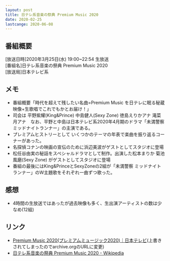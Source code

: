 ```yaml
---
layout: post
title: 日テレ系音楽の祭典 Premium Music 2020
date: 2020-02-25
lastcange: 2020-06-08
---
```


## 番組概要
[放送日時]2020年3月25日(水) 19:00~22:54 生放送<br>
[番組名]日テレ系音楽の祭典 Premium Music 2020<br>
[放送局]日本テレビ系<br>

## メモ
- 番組概要「時代を超えて残したい名曲=Premium Music を日テレに眠る秘蔵映像+生歌唱でこれでもかとお届け！」
- 司会は 平野紫耀(King&Prince) 中島健人(Sexy Zone) 徳島えりかアナ 滝菜月アナ　なお、平野と中島は日本テレビ系2020年4月期のドラマ「未満警察 ミッドナイトランナー」の主演である。
- プレミアムヒストリーとして いくつかのテーマの年表で楽曲を振り返るコーナーがあった。
- 名探偵コナンの映画の宣伝のために浜辺美波がゲストとしてスタジオに登場
- 松任谷由実の秘話をスペシャルドラマとして制作。出演した松本まりか 菊池風磨(Sexy Zone) がゲストとしてスタジオに登場
- 番組の最後にはKing&PrinceとSexyZoneの2組が「未満警察 ミッドナイトランナー」のW主題歌をそれぞれ一曲ずつ歌った。

## 感想
- 4時間の生放送ではあったが過去映像も多く、生出演アーティストの数は少なめ(12組)

## リンク
- [Premium Music 2020(プレミアムミュージック2020)｜日本テレビ](https://web.archive.org/web/20200401214505mp_/https://www.ntv.co.jp/premium/)(上書きされてしまったのでarchive.orgのURLに変更)
- [日テレ系音楽の祭典 Premium Music 2020 - Wikipedia](https://ja.wikipedia.org/wiki/%E6%97%A5%E3%83%86%E3%83%AC%E7%B3%BB%E9%9F%B3%E6%A5%BD%E3%81%AE%E7%A5%AD%E5%85%B8_Premium_Music_2020)